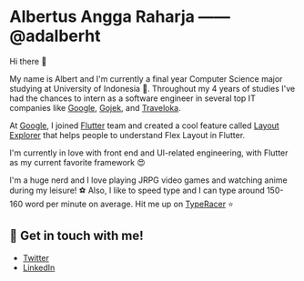 # Albertus Angga Raharja —— @adalberht
Hi there 👋 

My name is Albert and I'm currently a final year Computer Science major studying at University of Indonesia 🏫.
Throughout my 4 years of studies I've had the chances to intern as a software engineer in several top IT companies like [Google](github.com/google), [Gojek](github.com/gojek), and [Traveloka](github.com/traveloka).

At [Google](github.com/google), I joined [Flutter](github.com/flutter) team and created a cool feature called [Layout Explorer](https://flutter.dev/docs/development/tools/devtools/inspector#flutter-layout-explorer) that helps people to understand Flex Layout in Flutter.

I'm currently in love with front end and UI-related engineering, with Flutter as my current favorite framework 😍

I'm a huge nerd and I love playing JRPG video games and watching anime during my leisure! ⚽
Also, I like to speed type and I can type around 150-160 word per minute on average. Hit me up on [TypeRacer](https://data.typeracer.com/pit/profile?user=adalberht) ⭐

## 📝 Get in touch with me!
- [Twitter](https://www.twitter.com/adalberht)
- [LinkedIn](https://www.linkedin.com/in/albertusangga)

<!--
**adalberht/adalberht** is a ✨ _special_ ✨ repository because its `README.md` (this file) appears on your GitHub profile.

Here are some ideas to get you started:

- 🔭 I’m currently working on ...
- 🌱 I’m currently learning ...
- 👯 I’m looking to collaborate on ...
- 🤔 I’m looking for help with ...
- 💬 Ask me about ...
- 📫 How to reach me: ...
- 😄 Pronouns: ...
- ⚡ Fun fact: ...
-->
